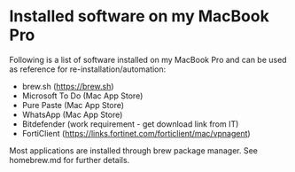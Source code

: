 # Installed software on my MacBook Pro

Following is a list of software installed on my MacBook Pro and can be used as reference for re-installation/automation:

* brew.sh (https://brew.sh)
* Microsoft To Do (Mac App Store)
* Pure Paste (Mac App Store)
* WhatsApp (Mac App Store)
* Bitdefender (work requirement - get download link from IT)
* FortiClient (https://links.fortinet.com/forticlient/mac/vpnagent)

Most applications are installed through brew package manager. See homebrew.md for further details.
